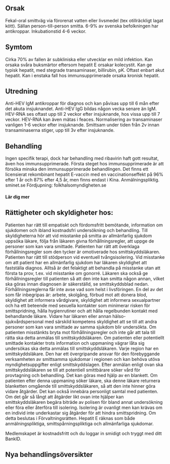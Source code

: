 ## Orsak

Fekal-oral smittväg via förorenat vatten eller livsmedel (tex otillräckligt lagat kött). Sällan person-till-person smitta. 6-9% av svenska befolkningen har antikroppar. Inkubationstid 4-6 veckor.

## Symtom

Cirka 70% av fallen är subkliniska eller utvecklar en mild infektion. Kan orsaka svåra buksmärtor eftersom hepatit E orsakar kolecystit. Kan ge typisk hepatit, med stegrade transaminaser, billirubin, pK. Oftast enbart akut hepatit. Kan i enstaka fall hos immunsupprimerade orsaka kronisk hepatit.

## Utredning

Anti-HEV IgM antikroppar för diagnos och kan påvisas upp till 6 mån efter det akuta insjuknandet. Anti-HEV IgG bildas någon vecka senare än IgM. HEV-RNA ses oftast upp till 2 veckor efter insjuknande, hos vissa upp till 7 veckor. HEV-RNA kan även mätas i feaces. Normalisering av transaminaser vanligen 1-6 veckor efter insjuknande. Smittsam under tiden från 2v innan transaminaserna stiger, upp till 3v efter insjuknande.

## Behandling

Ingen specifik terapi, dock har behandling med ribavirin haft gott resultat, även hos immunsupprimerade. Första steget hos immunsupprimerade är att försöka minska den immunsupprimerade behandlingen. Det finns ett licensierat rekombinant hepatit E-vaccin med en vaccinationseffekt på 96% efter 1 år och 87% efter 4,5 år, men finns endast i Kina.
Anmälningspliktig. sminet.se
Fördjupning: folkhalsomyndigheten.se

#### Lär dig mer

## Rättigheter och skyldigheter hos:

Patienten har rätt till empatiskt och fördomsfritt bemötande, information om sjukdomen och ibland kostnadsfri undersökning och behandling. Till skyldigheterna hör att vid misstanke på smitta av allmänfarlig sjukdom uppsöka läkare, följa från läkaren givna förhållningsregler, att uppge de personer som kan vara smittade.
Patienten har rätt att överklaga förhållningsregler som den tycker är omotiverade hos smittskyddsläkaren. Patienten har rätt till stödperson vid eventuell tvångsisolering.
Vid misstanke om att patient har en allmänfarlig sjukdom har läkaren skyldighet att fastställa diagnos. Alltså är det felaktigt att behandla på misstanke utan att första ta prov, t.ex. vid misstanke om gonorré. Läkaren ska också ge förhållningsregler till patienten så att den inte kan smitta någon annan, vilket ska göras innan diagnosen är säkerställd, se smittskyddsblad nedan. Förhållningsreglerna får inte avse vad som helst i livsföringen. En del av det som får inbegripas är: arbete, skolgång, förbud mot att donera blod, skyldighet att informera vårdgivare, skyldighet att informera sexualpartner och ha ett beteende med sexuella kontakter som minimerar risken för smittspridning, hålla hygienrutiner och att hålla regelbunden kontakt med behandlande läkare.
Vidare har läkaren eller annan hälso- sjukvårdspersonal med särskild kompetens skyldighet att se till att andra personer som kan vara smittade av samma sjukdom blir undersökta. Om patienten misstänkts bryta mot förhållningsregler och inte går att tala till rätta ska detta anmälas till smittskyddsläkaren. Om patienten eller potentiellt smittade kontakter trots information och uppmaning vägrar låta sig undersökas ska detta anmälas till smittskyddsläkaren.
Varje region har en smittskyddsläkare. Den har ett övergripande ansvar för den förebyggande verksamheten av smittsamma sjukdomar i regionen och kan behöva utöva myndighetsuppgifter enligt smittskyddslagen. Efter anmälan enligt ovan ska smittskyddsläkaren se till att potentiell smittbärare söker vård för provtagning och behandling. Det kan göras med hjälp av en blankett. Om patienten efter denna uppmaning söker läkare, ska denne läkare returnera blanketten omgående till smittskyddsläkaren, så att den inte hinner göra vidare åtgärder. Det kan också innebära personligt samtal med patienten.
Om det går så långt att åtgärder likt ovan inte hjälper kan smittskyddsläkaren begära biträde av polisen för bland annat undersökning eller föra eller återföra till isolering. Isolering är ovanligt men kan krävas om en individ inte underkastar sig åtgärder för att hindra smittspridning. Om detta beslutas i Förvaltningsrätten.
Hepatit E räknas som både anmälningspliktiga, smittspårningspliktiga och allmänfarliga sjukdomar.


Medlemskapet är kostnadsfritt och du loggar in smidigt och tryggt med ditt BankID.

## Nya behandlingsöversikter

